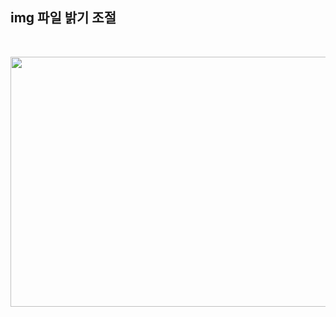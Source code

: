 ## img 파일 밝기 조절

<br/>

<p align = "center">
<img src= "https://user-images.githubusercontent.com/93025344/177238099-7f5d957d-c2ca-42df-9bda-d8c589eabfef.png" width="800" height="400"/>
</p>
